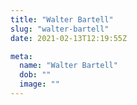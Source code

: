 ```yaml
---
title: "Walter Bartell"
slug: "walter-bartell"
date: 2021-02-13T12:19:55Z

meta:
  name: "Walter Bartell"
  dob: ""
  image: ""
---
```


